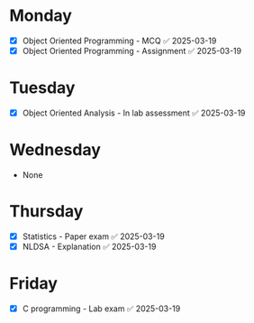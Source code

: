 # Monday
- [x] Object Oriented Programming - MCQ ✅ 2025-03-19
- [x] Object Oriented Programming - Assignment ✅ 2025-03-19
# Tuesday
- [x] Object Oriented Analysis  - In lab assessment ✅ 2025-03-19
# Wednesday
- None
# Thursday
- [x] Statistics - Paper exam ✅ 2025-03-19
- [x] NLDSA  - Explanation ✅ 2025-03-19

# Friday
- [x] C programming - Lab exam ✅ 2025-03-19